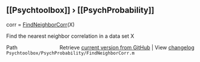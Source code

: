 ## [[Psychtoolbox]] &#8250; [[PsychProbability]]

corr = [FindNeighborCorr](FindNeighborCorr)(X)  
  
Find the nearest neighbor correlation in a data set X  




<div class="code_header" style="text-align:right;">
  <span style="float:left;">Path&nbsp;&nbsp;</span> <span class="counter">Retrieve <a href=
  "https://raw.github.com/Psychtoolbox-3/Psychtoolbox-3/beta/Psychtoolbox/PsychProbability/FindNeighborCorr.m">current version from GitHub</a> | View <a href=
  "https://github.com/Psychtoolbox-3/Psychtoolbox-3/commits/beta/Psychtoolbox/PsychProbability/FindNeighborCorr.m">changelog</a></span>
</div>
<div class="code">
  <code>Psychtoolbox/PsychProbability/FindNeighborCorr.m</code>
</div>

